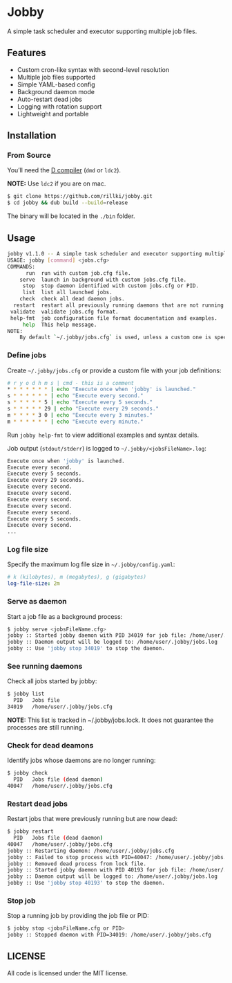 # Jobby
A simple task scheduler and executor supporting multiple job files.

## Features
- Custom cron-like syntax with second-level resolution
- Multiple job files supported
- Simple YAML-based config
- Background daemon mode
- Auto-restart dead jobs
- Logging with rotation support
- Lightweight and portable

## Installation

### From Source
You’ll need the [D compiler](https://dlang.org/) (`dmd` or `ldc2`).

**NOTE:** Use `ldc2` if you are on mac.

```sh
$ git clone https://github.com/rillki/jobby.git
$ cd jobby && dub build --build=release
```

The binary will be located in the `./bin` folder.

## Usage
```sh
jobby v1.1.0 -- A simple task scheduler and executor supporting multiple job files.
USAGE: jobby [command] <jobs.cfg>
COMMANDS:
      run  run with custom job.cfg file.
    serve  launch in background with custom jobs.cfg file.
     stop  stop daemon identified with custom jobs.cfg or PID.
     list  list all launched jobs.
    check  check all dead daemon jobs.
  restart  restart all previously running daemons that are not running.
 validate  validate jobs.cfg format.
 help-fmt  job configuration file format documentation and examples.
     help  This help message.
NOTE:
    By default `~/.jobby/jobs.cfg` is used, unless a custom one is specified.
```

### Define jobs
Create `~/.jobby/jobs.cfg` or provide a custom file with your job definitions:
```sh
# r y o d h m s | cmd - this is a comment
* * * * * * * | echo "Execute once when 'jobby' is launched."
s * * * * * * | echo "Execute every second."
s * * * * * 5 | echo "Execute every 5 seconds."
s * * * * * 29 | echo "Execute every 29 seconds."
m * * * * 3 0 | echo "Execute every 3 minutes."
m * * * * * * | echo "Execute every minute."
```
Run `jobby help-fmt` to view additional examples and syntax details. 

Job output (`stdout/stderr`) is logged to `~/.jobby/<jobsFileName>.log`:
```sh
Execute once when 'jobby' is launched.
Execute every second.
Execute every 5 seconds.
Execute every 29 seconds.
Execute every second.
Execute every second.
Execute every second.
Execute every second.
Execute every second.
Execute every 5 seconds.
Execute every second.
...
```

### Log file size
Specify the maximum log file size in `~/.jobby/config.yaml`:
```yaml
# k (kilobytes), m (megabytes), g (gigabytes)
log-file-size: 2m
```

### Serve as daemon
Start a job file as a background process:
```sh
$ jobby serve <jobsFileName.cfg>
jobby :: Started jobby daemon with PID 34019 for job file: /home/user/.jobby/jobs.cfg
jobby :: Daemon output will be logged to: /home/user/.jobby/jobs.log
jobby :: Use 'jobby stop 34019' to stop the daemon.
```

### See running daemons
Check all jobs started by jobby:
```sh
$ jobby list
  PID   Jobs file
34019   /home/user/.jobby/jobs.cfg
```
**NOTE:** This list is tracked in ~/.jobby/jobs.lock. It does not guarantee the processes are still running.

### Check for dead deamons
Identify jobs whose daemons are no longer running:
```sh
$ jobby check
  PID   Jobs file (dead daemon)
40047   /home/user/.jobby/jobs.cfg
```

### Restart dead jobs
Restart jobs that were previously running but are now dead:
```sh
$ jobby restart
  PID   Jobs file (dead daemon)
40047   /home/user/.jobby/jobs.cfg
jobby :: Restarting daemon: /home/user/.jobby/jobs.cfg
jobby :: Failed to stop process with PID=40047: /home/user/.jobby/jobs.cfg
jobby :: Removed dead process from lock file.
jobby :: Started jobby daemon with PID 40193 for job file: /home/user/.jobby/jobs.cfg
jobby :: Daemon output will be logged to: /home/user/.jobby/jobs.log
jobby :: Use 'jobby stop 40193' to stop the daemon.
```

### Stop job
Stop a running job by providing the job file or PID:
```sh
$ jobby stop <jobsFileName.cfg or PID>
jobby :: Stopped daemon with PID=34019: /home/user/.jobby/jobs.cfg
```

## LICENSE
All code is licensed under the MIT license.
